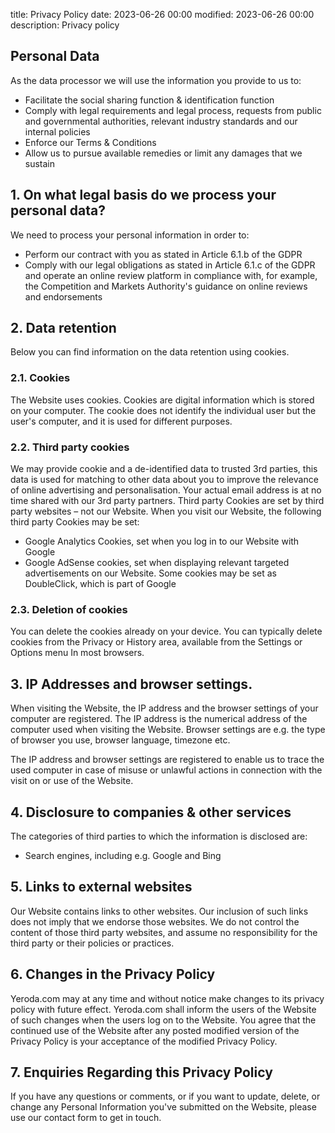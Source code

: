 title: Privacy Policy
date: 2023-06-26 00:00
modified: 2023-06-26 00:00
description: Privacy policy

## Personal Data

As the data processor we will use the information you provide to us to:

* Facilitate the social sharing function & identification function
* Comply with legal requirements and legal process, requests from public and governmental authorities, relevant industry standards and our internal policies
* Enforce our Terms & Conditions
* Allow us to pursue available remedies or limit any damages that we sustain

## 1. On what legal basis do we process your personal data?
We need to process your personal information in order to:

* Perform our contract with you as stated in Article 6.1.b of the GDPR
* Comply with our legal obligations as stated in Article 6.1.c of the GDPR and operate an online review platform in compliance with, for example, the Competition and Markets Authority's guidance on online reviews and endorsements

## 2. Data retention

Below you can find information on the data retention using cookies.


### 2.1. Cookies

The Website uses cookies. Cookies are digital information which is stored on your computer. The cookie does not identify the individual user but the user's computer, and it is used for different purposes.

### 2.2. Third party cookies

We may provide cookie and a de-identified data to trusted 3rd parties, this data is used for matching to other data about you to improve the relevance of online advertising and personalisation. Your actual email address is at no time shared with our 3rd party partners. Third party Cookies are set by third party websites – not our Website. When you visit our Website, the following third party Cookies may be set:

* Google Analytics Cookies, set when you log in to our Website with Google
* Google AdSense cookies, set when displaying relevant targeted advertisements on our Website. Some cookies may be set as DoubleClick, which is part of Google


### 2.3. Deletion of cookies

You can delete the cookies already on your device. You can typically delete cookies from the Privacy or History area, available from the Settings or Options menu In most browsers. 

## 3. IP Addresses and browser settings.

When visiting the Website, the IP address and the browser settings of your computer are registered. The IP address is the numerical address of the computer used when visiting the Website. Browser settings are e.g. the type of browser you use, browser language, timezone etc. 

The IP address and browser settings are registered to enable us to trace the used computer in case of misuse or unlawful actions in connection with the visit on or use of the Website. 

## 4. Disclosure to companies & other services

The categories of third parties to which the information is disclosed are:

* Search engines, including e.g. Google and Bing

## 5. Links to external websites

Our Website contains links to other websites. Our inclusion of such links does not imply that we endorse those websites. We do not control the content of those third party websites, and assume no responsibility for the third party or their policies or practices.

## 6. Changes in the Privacy Policy

Yeroda.com may at any time and without notice make changes to its privacy policy with future effect. Yeroda.com shall inform the users of the Website of such changes when the users log on to the Website. You agree that the continued use of the Website after any posted modified version of the Privacy Policy is your acceptance of the modified Privacy Policy.

## 7. Enquiries Regarding this Privacy Policy

If you have any questions or comments, or if you want to update, delete, or change any Personal Information you've submitted on the Website, please use our contact form to get in touch.
